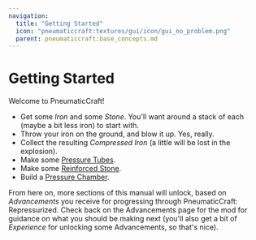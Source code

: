 ```yaml
---
navigation:
  title: "Getting Started"
  icon: "pneumaticcraft:textures/gui/icon/gui_no_problem.png"
  parent: pneumaticcraft:base_concepts.md
---
```


# Getting Started

Welcome to PneumaticCraft!
- Get some *Iron* and some *Stone*.  You'll want around a stack of each (maybe a bit less iron) to start with.
- Throw your iron on the ground, and blow it up. Yes, really.
- Collect the resulting *Compressed Iron* (a little will be lost in the explosion).
- Make some [Pressure Tubes](../pressure_tubes.md).
- Make some [Reinforced Stone](./building_materials.md).
- Build a [Pressure Chamber](../pressure_chamber.md).

From here on, more sections of this manual will unlock, based on *Advancements* you receive for progressing through <Color hex="#228">PneumaticCraft: Repressurized</Color>. Check back on the Advancements page for the mod for guidance on what you should be making next (you'll also get a bit of *Experience* for unlocking some Advancements, so that's nice).

